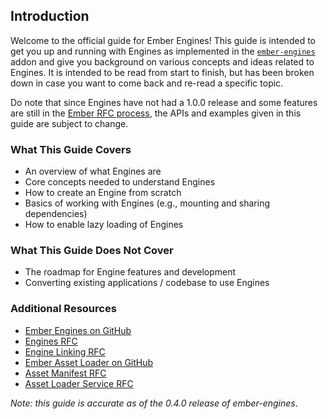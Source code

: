 ## Introduction

Welcome to the official guide for Ember Engines! This guide is intended to get you up and running with Engines as implemented in the [`ember-engines`](https://www.npmjs.com/package/ember-engines) addon and give you background on various concepts and ideas related to Engines. It is intended to be read from start to finish, but has been broken down in case you want to come back and re-read a specific topic.

Do note that since Engines have not had a 1.0.0 release and some features are still in the [Ember RFC process](https://github.com/emberjs/rfcs), the APIs and examples given in this guide are subject to change.

### What This Guide Covers

- An overview of what Engines are
- Core concepts needed to understand Engines
- How to create an Engine from scratch
- Basics of working with Engines (e.g., mounting and sharing dependencies)
- How to enable lazy loading of Engines

### What This Guide Does Not Cover

- The roadmap for Engine features and development
- Converting existing applications / codebase to use Engines

### Additional Resources

- [Ember Engines on GitHub](https://github.com/ember-engines/ember-engines)
- [Engines RFC](https://github.com/emberjs/rfcs/pull/10)
- [Engine Linking RFC](https://github.com/emberjs/rfcs/pull/122)
- [Ember Asset Loader on GitHub](https://github.com/ember-engines/ember-asset-loader)
- [Asset Manifest RFC](https://github.com/emberjs/rfcs/pull/153)
- [Asset Loader Service RFC](https://github.com/emberjs/rfcs/pull/158)

_Note: this guide is accurate as of the 0.4.0 release of ember-engines_.
